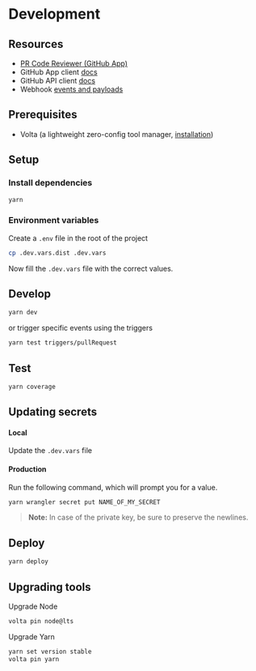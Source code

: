 # Development

## Resources

- [PR Code Reviewer (GitHub App)](https://github.com/apps/pr-code-reviewer)
- GitHub App client [docs](https://github.com/octokit/octokit.js#app-client)
- GitHub API client [docs](https://github.com/octokit/octokit.js#octokit-api-client)
- Webhook [events and payloads](https://docs.github.com/en/webhooks-and-events/webhooks/webhook-events-and-payloads)

## Prerequisites

- Volta (a lightweight zero-config tool manager, [installation](https://docs.volta.sh/guide/getting-started#installation))

## Setup

### Install dependencies

```bash
yarn
```

### Environment variables

Create a `.env` file in the root of the project

```bash
cp .dev.vars.dist .dev.vars
```

Now fill the `.dev.vars` file with the correct values.

## Develop

```bash
yarn dev
```

or trigger specific events using the triggers

```bash
yarn test triggers/pullRequest
```

## Test

```bash
yarn coverage
```

## Updating secrets

#### Local

Update the `.dev.vars` file

#### Production

Run the following command, which will prompt you for a value.

```bash
yarn wrangler secret put NAME_OF_MY_SECRET
```

> **Note:** In case of the private key, be sure to preserve the newlines.

## Deploy

```bash
yarn deploy
```

## Upgrading tools

Upgrade Node

```bash
volta pin node@lts
```

Upgrade Yarn

```bash
yarn set version stable
volta pin yarn
```
